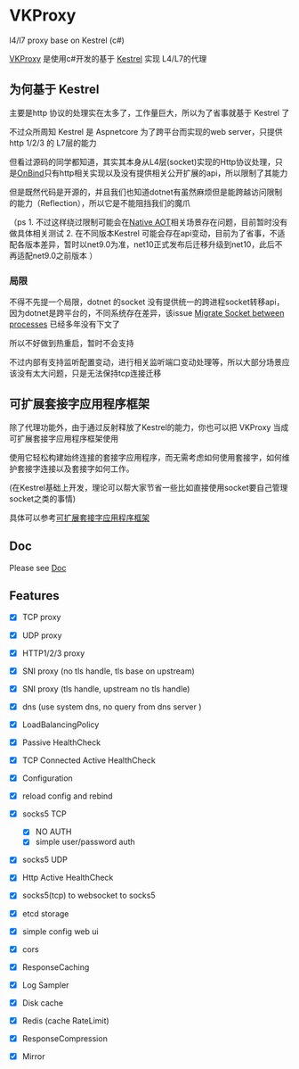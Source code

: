 # VKProxy
l4/l7 proxy base on Kestrel (c#)

[VKProxy](https://github.com/fs7744/VKProxy) 是使用c#开发的基于 [Kestrel](https://github.com/dotnet/aspnetcore/tree/main/src/Servers/Kestrel) 实现 L4/L7的代理

## 为何基于 Kestrel

主要是http 协议的处理实在太多了，工作量巨大，所以为了省事就基于 Kestrel 了

不过众所周知 Kestrel 是 Aspnetcore 为了跨平台而实现的web server，只提供 http 1/2/3 的 L7层的能力

但看过源码的同学都知道，其实其本身从L4层(socket)实现的Http协议处理，只是[OnBind](https://github.com/dotnet/aspnetcore/blob/main/src/Servers/Kestrel/Core/src/Internal/KestrelServerImpl.cs#L137)只有http相关实现以及没有提供相关公开扩展的api，所以限制了其能力

但是既然代码是开源的，并且我们也知道dotnet有虽然麻烦但是能跨越访问限制的能力（Reflection），所以它是不能阻挡我们的魔爪

（ps 
     1. 不过这样绕过限制可能会在[Native AOT](https://learn.microsoft.com/zh-cn/dotnet/core/deploying/native-aot/?tabs=windows%2Cnet8)相关场景存在问题，目前暂时没有做具体相关测试
     2. 在不同版本Kestrel 可能会存在api变动，目前为了省事，不适配各版本差异，暂时以net9.0为准，net10正式发布后迁移升级到net10，此后不再适配net9.0之前版本
 ）

### 局限

不得不先提一个局限，dotnet 的socket 没有提供统一的跨进程socket转移api，因为dotnet是跨平台的，不同系统存在差异，该issue [Migrate Socket between processes](https://github.com/dotnet/runtime/issues/48637) 已经多年没有下文了

所以不好做到热重启，暂时不会支持

不过内部有支持监听配置变动，进行相关监听端口变动处理等，所以大部分场景应该没有太大问题，只是无法保持tcp连接迁移


## 可扩展套接字应用程序框架

除了代理功能外，由于通过反射释放了Kestrel的能力，你也可以把 VKProxy 当成可扩展套接字应用程序框架使用

使用它轻松构建始终连接的套接字应用程序，而无需考虑如何使用套接字，如何维护套接字连接以及套接字如何工作。

(在Kestrel基础上开发，理论可以帮大家节省一些比如直接使用socket要自己管理 socket之类的事情)

具体可以参考[可扩展套接字应用程序框架](https://fs7744.github.io/VKProxy.Doc/docs/extensibility/socket.html)

## Doc

Please see  [Doc](https://fs7744.github.io/VKProxy.Doc/docs/introduction.html)

## Features

- [X] TCP proxy
- [X] UDP proxy
- [X] HTTP1/2/3 proxy
- [X] SNI proxy (no tls handle, tls base on upstream)
- [X] SNI proxy (tls handle, upstream no tls handle)
- [X] dns (use system dns, no query from dns server )
- [X] LoadBalancingPolicy
- [X] Passive HealthCheck
- [X] TCP Connected Active HealthCheck
- [X] Configuration 
- [X] reload config and rebind
- [X] socks5 TCP
	- [X] NO AUTH
	- [X] simple user/password auth
- [X] socks5 UDP
- [X] Http Active HealthCheck
- [X] socks5(tcp) to websocket to socks5
- [X] etcd storage
- [X] simple config web ui
- [x] cors
- [x] ResponseCaching
- [x] Log Sampler
- [x] Disk cache
- [x] Redis (cache RateLimit)
- [x] ResponseCompression
- [x] Mirror


